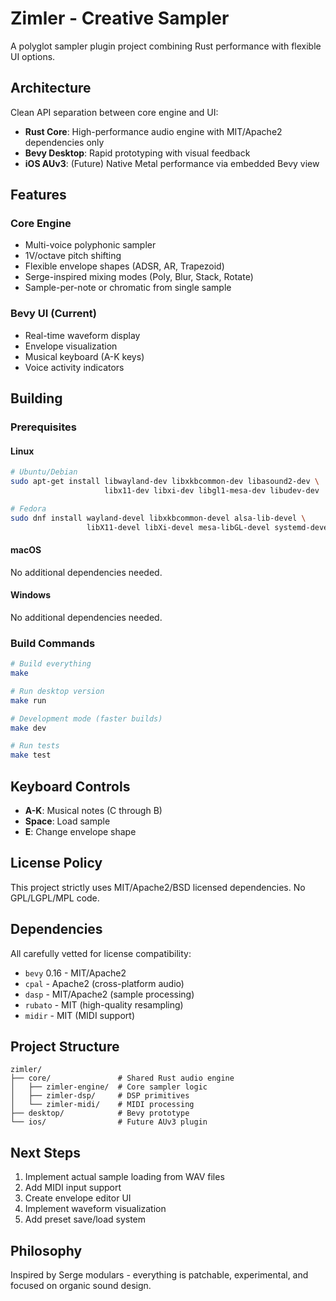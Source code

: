 # Zimler - Creative Sampler

A polyglot sampler plugin project combining Rust performance with flexible UI options.

## Architecture

Clean API separation between core engine and UI:
- **Rust Core**: High-performance audio engine with MIT/Apache2 dependencies only
- **Bevy Desktop**: Rapid prototyping with visual feedback
- **iOS AUv3**: (Future) Native Metal performance via embedded Bevy view

## Features

### Core Engine
- Multi-voice polyphonic sampler
- 1V/octave pitch shifting
- Flexible envelope shapes (ADSR, AR, Trapezoid)
- Serge-inspired mixing modes (Poly, Blur, Stack, Rotate)
- Sample-per-note or chromatic from single sample

### Bevy UI (Current)
- Real-time waveform display
- Envelope visualization
- Musical keyboard (A-K keys)
- Voice activity indicators

## Building

### Prerequisites

#### Linux
```bash
# Ubuntu/Debian
sudo apt-get install libwayland-dev libxkbcommon-dev libasound2-dev \
                     libx11-dev libxi-dev libgl1-mesa-dev libudev-dev

# Fedora
sudo dnf install wayland-devel libxkbcommon-devel alsa-lib-devel \
                 libX11-devel libXi-devel mesa-libGL-devel systemd-devel
```

#### macOS
No additional dependencies needed.

#### Windows
No additional dependencies needed.

### Build Commands

```bash
# Build everything
make

# Run desktop version
make run

# Development mode (faster builds)
make dev

# Run tests
make test
```

## Keyboard Controls

- **A-K**: Musical notes (C through B)
- **Space**: Load sample
- **E**: Change envelope shape

## License Policy

This project strictly uses MIT/Apache2/BSD licensed dependencies. No GPL/LGPL/MPL code.

## Dependencies

All carefully vetted for license compatibility:
- `bevy` 0.16 - MIT/Apache2
- `cpal` - Apache2 (cross-platform audio)
- `dasp` - MIT/Apache2 (sample processing)
- `rubato` - MIT (high-quality resampling)
- `midir` - MIT (MIDI support)

## Project Structure

```
zimler/
├── core/               # Shared Rust audio engine
│   ├── zimler-engine/  # Core sampler logic
│   ├── zimler-dsp/     # DSP primitives
│   └── zimler-midi/    # MIDI processing
├── desktop/            # Bevy prototype
└── ios/                # Future AUv3 plugin
```

## Next Steps

1. Implement actual sample loading from WAV files
2. Add MIDI input support
3. Create envelope editor UI
4. Implement waveform visualization
5. Add preset save/load system

## Philosophy

Inspired by Serge modulars - everything is patchable, experimental, and focused on organic sound design.
